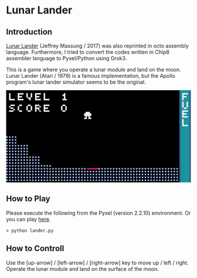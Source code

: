 # Lunar Lander 

## Introduction

[Lunar Lander](https://github.com/massung/CHIP-8/blob/master/games/sources/lander.c8) (Jeffrey Massung / 2017) was also reprinted in octo assembly language.
Furthermore, I tried to convert the codes written in Chip8 assembler language to Pyxel/Python using Grok3.

This is a game where you operate a lunar module and land on the moon. 
Lunar Lander (Atari / 1979) is a famous implementation, 
but the Apollo program's lunar lander simulator seems to be the original. 

![](https://github.com/jay-kumogata/RetroGames/blob/main/pyxel/lander/screenshots/lander01.gif)

## How to Play

Please execute the following from the Pyxel (version 2.2.10) environment.
Or you can play [here](https://kitao.github.io/pyxel/wasm/launcher/?run=jay-kumogata.RetroGames.pyxel.lander.lander).

	> python lander.py

## How to Controll

Use the [up-arrow] / [left-arrow] / [right-arrow] key to move up / left / right.  
Operate the lunar module and land on the surface of the moon.
